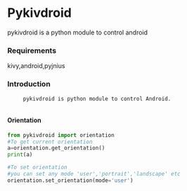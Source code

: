 # Pykivdroid
pykivdroid is a python module to control android

### Requirements
  kivy,android,pyjnius
  

### Introduction
```
     pykivdroid is python module to control Android.
      

```
#### Orientation
```python
from pykivdroid import orientation
#To get current orientation
a=orientation.get_orientation()
print(a)

#To set orientation 
#you can set any mode 'user','portrait','landscape' etc
orientation.set_orientation(mode='user')

```
   
